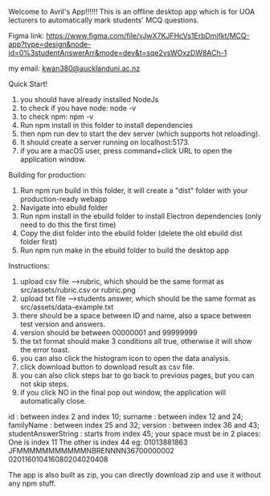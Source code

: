 Welcome to Avril's App!!!!!!
This is an offline desktop app which is for UOA lecturers to automatically mark students' MCQ questions.

Figma link: <https://www.figma.com/file/vJwX7KJFHcVs1ErbDmjfkt/MCQ-app?type=design&node-id=0%3studentAnswerArr&mode=dev&t=sqe2vsWOxzDW8ACh-1>

my email: kwan380@aucklanduni.ac.nz

Quick Start!

1. you should have already installed NodeJs
2. to check if you have node: node -v
3. to check npm: npm -v
4. Run npm install in this folder to install dependencies
5. then npm run dev to start the dev server (which supports hot reloading).
6. It should create a server running on localhost:5173.
7. if you are a macOS user, press command+click URL to open the application window.

Building for production:

1. Run npm run build in this folder, it will create a "dist" folder with your production-ready webapp
2. Navigate into ebuild folder
3. Run npm install in the ebuild folder to install Electron dependencies (only need to do this the first time)
4. Copy the dist folder into the ebuild folder (delete the old ebuild dist folder first)
5. Run npm run make in the ebuild folder to build the desktop app

Instructions:

1. upload csv file -->rubric, which should be the same format as src/assets/rubric.csv or rubric.png
2. upload txt file -->students answer, which should be the same format as src/assets/data-example.txt
3. there should be a space between ID and name, also a space between test version and answers.
4. version should be between 00000001 and 99999999
5. the txt format should make 3 conditions all true, otherwise it will show the error toast.
6. you can also click the histogram icon to open the data analysis.
7. click download button to download result as csv file.
8. you can also click steps bar to go back to previous pages, but you can not skip steps.
9. if you click NO in the final pop out window, the application will automatically close.

id : between index 2 and index 10;
surname : between index 12 and 24;
familyName : between index 25 and 32;
version : between index 36 and 43;
studentAnswerString : starts from index 45;
your space must be in 2 places:
One is index 11
The other is index 44
eg: 01013881863 JFMMMMMMMMMMMNBRENNNN36700000002 020116010416080204020408

The app is also built as zip, you can directly download zip and use it without any npm stuff.
